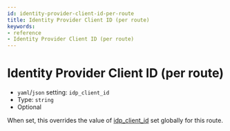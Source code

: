 ```yaml
---
id: identity-provider-client-id-per-route
title: Identity Provider Client ID (per route)
keywords:
- reference
- Identity Provider Client ID (per route)
---
```



# Identity Provider Client ID (per route)
- `yaml`/`json` setting: `idp_client_id`
- Type: `string`
- Optional

When set, this overrides the value of [idp_client_id](#identity-provider-client-id) set globally for this route.

